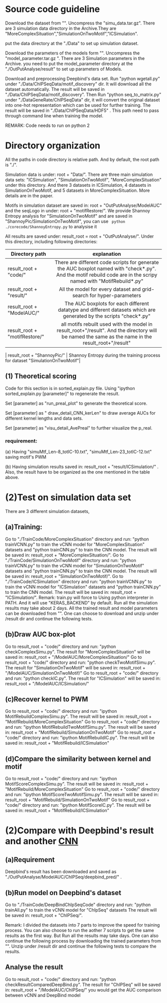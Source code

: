 # Source code guideline

Download the dataset from "". Uncompress the "simu_data.tar.gz". There are 3 simulation data directory in the Archive.They are "MoreComplexSituation","SimulationOnTwoMotif","ICSimulation".

put the data directory at the "./Data" to set up simulation dataset.

Download the parameters of the models form "". Uncompress the "model_parameter.tar.gz ". There are 3 Simulation parameters in the Archive.
you need to put the model_parameter directory at the "./OutPutAnalyse/result" to set up parameters of Models.

Download and preprocessing Deepbind's data set. Run "python wgetall.py" under "./Data/ChIPSeqData/motif_discovery" dir. It will download all the dataset automatically. The result will be saved in "./Data/ChIPSeqData/motif_discovery". Then Run "python seq_to_matrix.py" under "./DataGeneRate/ChIPSeqData" dir, it will convert the original dataset into one-hot representation which can be used for further training. The result will be saved in "./Data/ChIPSeqData/HDF5" . This path need to pass through command line when training the model.

REMARK: Code needs to run on python 2


# Directory organization

All the paths in code directory is relative path. And by default, the root path is "./".

Simulation data is under: root + "Data/". There are three main simulation data sets: "ICSimulation", "SimulationOnTwoMotif", "MoreComplexSituation" under this directory. And there 3 datasets in ICSimulation, 4 datasets in SimulationOnTwoMotif, and 5 datasets in MoreComplexSituation. More details are in the paper.

Motifs in simulation dataset are saved in: root + "OutPutAnalyse/ModelAUC" and the seqLogo in under: root + "motifRestore/".
We provide Shannoy Entropy analysis for "SimulationOnTwoMotif" and are saved in "ShannoyPic/SimulationOnTwoMotif", you can use
``` python ./corecode/ShannoyEntropy.py```
to analysise it

All results are saved under: result_root = root + "OutPutAnalyse/". Under this directory, including following directories:

| Directory path | explanation |
| ------------- |:-------------:|
| result_root + "code/"|  There are different code scripts for generate the AUC boxplot named with "check*.py". And the motif rebuild code are in the scripy named with "MotifRebuild*.py"|
| result_root + "result/" | All the model for every dataset and grid-search for hyper-parameters|
| result_root + "ModelAUC/" | The AUC boxplots for each different datatype and different datasets which are generated by the scripts "check*.py" |
| result_root + "motifRestore/" | all motifs rebuilt used with the model in result_root+"/result". And the directory will be named the same as the name in the result_root+"/result"|

| result_root + "ShannoyPic/" | Shannoy Entropy during the training process for dataset "SimulationOnTwoMotif"|


## (1) Theoretical scoring

Code for this section is in sorted_explain.py file. Using "ipython sorted_explain.py [parameter]" to regenerate the result.

Set [parameter] as "run_preal_plot"  to generate the theoretical score. 

Set [parameter] as " draw_detail_CNN_kerLen" to draw average AUCs for different kernel lengths and data sets.

Set [parameter] as  "visu_detail_AvePreal" to further visualize the p_real. 

### requirement:

(a) Having "simuMtf_Len-8_totIC-10.txt", "simuMtf_Len-23_totIC-12.txt" saving motif's PWM

(b) Having simulation results saved in: result_root + "result/ICSimulation/" .  Also, the result have to be organized as the one mentioned in the table above.


# (2)Test on simulation data set
  There are 3 different simulation datasets, 
## (a)Training:

Go to "./TrainCode/MoreComplexSituation" directory and run: "python trainVCNN.py" to train the vCNN model for "MoreComplexSituation" datasets and "python trainCNN.py" to train the CNN model. The result will be saved in: result_root + "MoreComplexSituation/".
Go to "./TrainCode/SimulationOnTwoMotif" directory and run: "python trainVCNN.py" to train the vCNN model for "SimulationOnTwoMotif" datasets and "python trainCNN.py" to train the CNN model. The result will be saved in: result_root + "SimulationOnTwoMotif/".
Go to "./TrainCode/ICSimulation" directory and run: "python trainVCNN.py" to train the vCNN model for "ICSimulation" datasets and "python trainCNN.py" to train the CNN model. The result will be saved in: result_root + "ICSimulation/".
Remark: train.py will force to Using python interpreter in PATH. And it will use "KERAS_BACKEND" by default. Run all the simulation results may take about 2 days. All the trained result and model parameters can be downloaded from "". One can choose to download and unzip under /result dir and continue the following tests.

## (b)Draw AUC box-plot


Go to result_root + "code/" directory and run: "python checkComplexSimu.py". The result for "MoreComplexSituation" will be saved in: result_root + "/ModelAUC/MoreComplexSituation/"
Go to result_root + "code/" directory and run: "python checkTwoMotifSimu.py". The result for "SimulationOnTwoMotif" will be saved in: result_root + "/ModelAUC/SimulationOnTwoMotif/"
Go to result_root + "code/" directory and run: "python checkIC.py". The result for "ICSimulation" will be saved in: result_root + "/ModelAUC/ICSimulation/"

## (c)Recover kernel to PWM

Go to result_root + "code/" directory and run: "ipython MotifRebuildComplexSimu.py". The result will be saved in: result_root + "MotifRebuild/MoreComplexSituation"
Go to result_root + "code/" directory and run: "ipython MotifRebuildTwoMotifSimu.py". The result will be saved in: result_root + "MotifRebuild/SimulationOnTwoMotif"
Go to result_root + "code/" directory and run: "ipython MotifRebuildIC.py". The result will be saved in: result_root + "MotifRebuild/ICSimulation"

## (d)Compare the similarity between kernel and motif

Go to result_root + "code/" directory and run: "ipython MotifScoreComplexSimu.py". The result will be saved in: result_root + "MotifRebuild/MoreComplexSituation"
Go to result_root + "code/" directory and run: "ipython MotifScoreTwoMotifSimu.py". The result will be saved in: result_root + "MotifRebuild/SimulationOnTwoMotif"
Go to result_root + "code/" directory and run: "ipython MotifScoreIC.py". The result will be saved in: result_root + "MotifRebuild/ICSimulation"



# (2)Compare with Deepbind's result and another [CNN](https://academic.oup.com/bioinformatics/article/32/12/i121/2240609)

## (a)Requirement

Deepbind's result has been downloaded and saved as "./OutPutAnalyse/ModelAUC/ChIPSeq/deepbind_pred/" .

## (b)Run model on Deepbind's dataset
Go to "./TrainCode/DeepBindChIpSeqCode" directory and run: "python trainAll.py" to train the vCNN model for "ChIpSeq" datasets The result will be saved in: result_root + "ChIPSeq/".

Remark: I divided the datasets into 7 parts to improve the speed for training process. You can also choose to run the aother 7 scripts to get the same results as the first way. But Run all the results may take days. One can also continue the following process by downloading the trained parameters from "". Unzip under /result dir and continue the following tests to compare the results.

## Analyse the result 
Go to result_root + "code/" directory and run: "python checkResultComparedDeepBind.py". The result for "ChIPSeq" will be saved in: result_root + "/ModelAUC/ChIPSeq/"
you would get the AUC comparison between vCNN and DeepBind model
